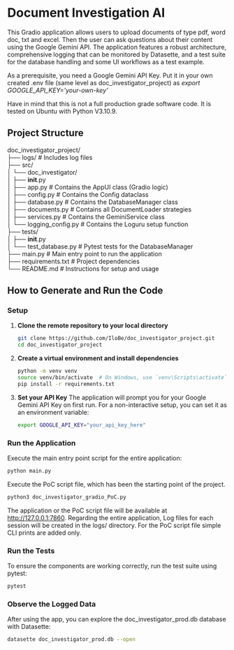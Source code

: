 # Document Investigation AI

This Gradio application allows users to upload documents of type pdf, word doc, txt and excel. Then the user can ask questions about their content using the Google Gemini API. The application features a robust architecture, comprehensive logging that can be monitored by Datasette, and a test suite for the database handling and some UI workflows as a test example.

As a prerequisite, you need a Google Gemini API Key. Put it in your own created .env file (same level as doc_investigator_project) as <i>export GOOGLE_API_KEY='your-own-key'</i>

Have in mind that this is not a full production grade software code. It is tested on Ubuntu with Python V3.10.9.

## Project Structure
doc_investigator_project/<br>
├── logs/                      # Includes log files<br>
├── src/<br>
│   └── doc_investigator/<br>
│       ├── __init__.py<br>
│       ├── app.py             # Contains the AppUI class (Gradio logic)<br>
│       ├── config.py          # Contains the Config dataclass<br>
│       ├── database.py        # Contains the DatabaseManager class<br>
│       ├── documents.py       # Contains all DocumentLoader strategies<br>
│       ├── services.py        # Contains the GeminiService class<br>
│       └── logging_config.py  # Contains the Loguru setup function<br>
├── tests/<br>
│   ├── __init__.py<br>
│   └── test_database.py       # Pytest tests for the DatabaseManager<br>
├── main.py                    # Main entry point to run the application<br>
├── requirements.txt           # Project dependencies<br>
└── README.md                  # Instructions for setup and usage<br>

## How to Generate and Run the Code
### Setup

1.  **Clone the remote repository to your local directory**
    ```bash
    git clone https://github.com/IloBe/doc_investigator_project.git
    cd doc_investigator_project
    ```

2.  **Create a virtual environment and install dependencies**
    ```bash
    python -m venv venv
    source venv/bin/activate  # On Windows, use `venv\Scripts\activate`
    pip install -r requirements.txt
    ```

3.  **Set your API Key**
    The application will prompt you for your Google Gemini API Key on first run. For a non-interactive setup, you can set it as an environment variable:
    ```bash
    export GOOGLE_API_KEY="your_api_key_here"
    ```

### Run the Application
Execute the main entry point script for the entire application:
```bash
python main.py
```
Execute the PoC script file, which has been the starting point of the project.
```bash
python3 doc_investigator_gradio_PoC.py
```

The application or the PoC script file will be available at http://127.0.0.1:7860.
Regarding the entire application, Log files for each session will be created in the logs/ directory.
For the PoC script file simple CLI prints are added only.

### Run the Tests
To ensure the components are working correctly, run the test suite using pytest:
```bash
pytest
```

### Observe the Logged Data
After using the app, you can explore the doc_investigator_prod.db database with Datasette:
```bash
datasette doc_investigator_prod.db --open
```

